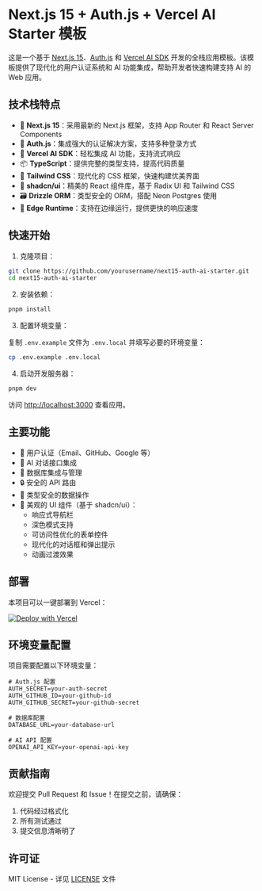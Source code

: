 # Next.js 15 + Auth.js + Vercel AI Starter 模板

这是一个基于 [Next.js 15](https://nextjs.org/)、[Auth.js](https://authjs.dev/) 和 [Vercel AI SDK](https://sdk.vercel.ai/docs) 开发的全栈应用模板。该模板提供了现代化的用户认证系统和 AI 功能集成，帮助开发者快速构建支持 AI 的 Web 应用。

## 技术栈特点

- 🚀 **Next.js 15**：采用最新的 Next.js 框架，支持 App Router 和 React Server Components
- 🔐 **Auth.js**：集成强大的认证解决方案，支持多种登录方式
- 🤖 **Vercel AI SDK**：轻松集成 AI 功能，支持流式响应
- 📦 **TypeScript**：提供完整的类型支持，提高代码质量
- 🎨 **Tailwind CSS**：现代化的 CSS 框架，快速构建优美界面
- 💅 **shadcn/ui**：精美的 React 组件库，基于 Radix UI 和 Tailwind CSS
- 🗃️ **Drizzle ORM**：类型安全的 ORM，搭配 Neon Postgres 使用
- 🚅 **Edge Runtime**：支持在边缘运行，提供更快的响应速度

## 快速开始

1. 克隆项目：

```bash
git clone https://github.com/yourusername/next15-auth-ai-starter.git
cd next15-auth-ai-starter
```

2. 安装依赖：

```bash
pnpm install
```

3. 配置环境变量：

复制 `.env.example` 文件为 `.env.local` 并填写必要的环境变量：

```bash
cp .env.example .env.local
```

4. 启动开发服务器：

```bash
pnpm dev
```

访问 [http://localhost:3000](http://localhost:3000) 查看应用。

## 主要功能

- 📝 用户认证（Email、GitHub、Google 等）
- 🤖 AI 对话接口集成
- 💾 数据库集成与管理
- 🔒 安全的 API 路由
- 🎯 类型安全的数据操作
- 🎨 美观的 UI 组件（基于 shadcn/ui）：
  - 响应式导航栏
  - 深色模式支持
  - 可访问性优化的表单控件
  - 现代化的对话框和弹出提示
  - 动画过渡效果

## 部署

本项目可以一键部署到 Vercel：

[![Deploy with Vercel](https://vercel.com/button)](https://vercel.com/new/clone?repository-url=https%3A%2F%2Fgithub.com%2Fyourusername%2Fnext15-auth-ai-starter)

## 环境变量配置

项目需要配置以下环境变量：

```env
# Auth.js 配置
AUTH_SECRET=your-auth-secret
AUTH_GITHUB_ID=your-github-id
AUTH_GITHUB_SECRET=your-github-secret

# 数据库配置
DATABASE_URL=your-database-url

# AI API 配置
OPENAI_API_KEY=your-openai-api-key
```

## 贡献指南

欢迎提交 Pull Request 和 Issue！在提交之前，请确保：

1. 代码经过格式化
2. 所有测试通过
3. 提交信息清晰明了

## 许可证

MIT License - 详见 [LICENSE](LICENSE) 文件

